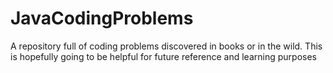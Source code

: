 # JavaCodingProblems
A repository full of coding problems discovered in books or in the wild. This is hopefully going to be helpful for future reference and learning purposes
